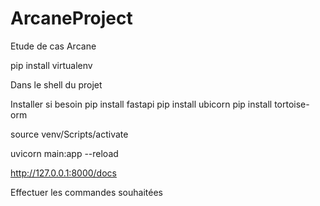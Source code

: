 # ArcaneProject
Etude de cas Arcane

pip install virtualenv

Dans le shell du projet

Installer si besoin
pip install fastapi
pip install ubicorn
pip install tortoise-orm

source venv/Scripts/activate

uvicorn main:app --reload

http://127.0.0.1:8000/docs

Effectuer les commandes souhaitées
